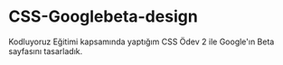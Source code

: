 # CSS-Googlebeta-design
Kodluyoruz Eğitimi kapsamında yaptığım CSS Ödev 2 ile Google'ın Beta sayfasını tasarladık.
